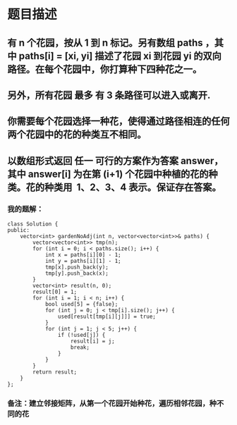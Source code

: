 # 题目描述
## 有 n 个花园，按从 1 到 n 标记。另有数组 paths ，其中 paths[i] = [xi, yi] 描述了花园 xi 到花园 yi 的双向路径。在每个花园中，你打算种下四种花之一。
## 另外，所有花园 最多 有 3 条路径可以进入或离开.
## 你需要每个花园选择一种花，使得通过路径相连的任何两个花园中的花的种类互不相同。
## 以数组形式返回 任一 可行的方案作为答案 answer，其中 answer[i] 为在第 (i+1) 个花园中种植的花的种类。花的种类用  1、2、3、4 表示。保证存在答案。
### 我的题解：
```
class Solution {
public:
    vector<int> gardenNoAdj(int n, vector<vector<int>>& paths) {
        vector<vector<int>> tmp(n);
        for (int i = 0; i < paths.size(); i++) {
            int x = paths[i][0] - 1;
            int y = paths[i][1] - 1;
            tmp[x].push_back(y);
            tmp[y].push_back(x);
        }
        vector<int> result(n, 0);
        result[0] = 1;
        for (int i = 1; i < n; i++) {
            bool used[5] = {false};
            for (int j = 0; j < tmp[i].size(); j++) {
                used[result[tmp[i][j]]] = true;
            }
            for (int j = 1; j < 5; j++) {
                if (!used[j]) {
                    result[i] = j;
                    break;
                }
            } 
        }
        return result;
    }
};
```
### **备注**：建立邻接矩阵，从第一个花园开始种花，遍历相邻花园，种不同的花